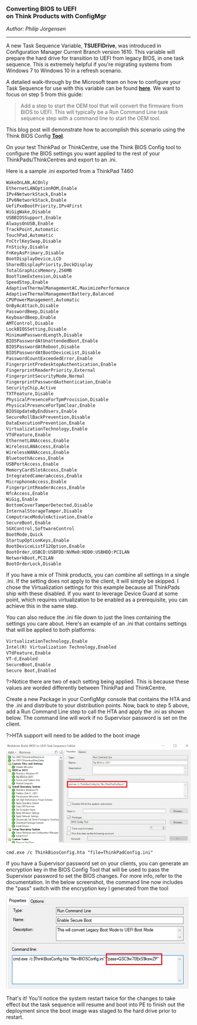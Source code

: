 ### Converting BIOS to UEFI <br> on Think Products with ConfigMgr
*Author: Philip Jorgensen*

---
A new Task Sequence Variable, **TSUEFIDrive**, was introduced in Configuration Manager Current Branch version 1610.  This variable will prepare the hard drive for transition to UEFI from legacy BIOS, in one task sequence.  This is extremely helpful if you're migrating systems from Windows 7 to Windows 10 in a refresh scenario.

A detailed walk-through by the Microsoft team on how to configure your Task Sequence for use with this variable can be found [**here**](https://docs.microsoft.com/en-us/sccm/osd/deploy-use/task-sequence-steps-to-manage-bios-to-uefi-conversion).  We want to focus on step 5 from this guide:

>Add a step to start the OEM tool that will convert the firmware from BIOS to UEFI. This will typically be a Run Command Line task sequence step with a command line to start the OEM tool.

This blog post will demonstrate how to accomplish this scenario using the Think BIOS Config [**Tool**](https://docs.lenovocdrt.com/#/tbct/tbct_top).

On your test ThinkPad or ThinkCentre, use the Think BIOS Config tool to configure the BIOS settings you want applied to the rest of your ThinkPads/ThinkCentres and export to an .ini.

Here is a sample .ini exported from a ThinkPad T460

```
WakeOnLAN,ACOnly
EthernetLANOptionROM,Enable
IPv4NetworkStack,Enable
IPv6NetworkStack,Enable
UefiPxeBootPriority,IPv4First
WiGigWake,Disable
USBBIOSSupport,Enable
AlwaysOnUSB,Enable
TrackPoint,Automatic
TouchPad,Automatic
FnCtrlKeySwap,Disable
FnSticky,Disable
FnKeyAsPrimary,Disable
BootDisplayDevice,LCD
SharedDisplayPriority,DockDisplay
TotalGraphicsMemory,256MB
BootTimeExtension,Disable
SpeedStep,Enable
AdaptiveThermalManagementAC,MaximizePerformance
AdaptiveThermalManagementBattery,Balanced
CPUPowerManagement,Automatic
OnByAcAttach,Disable
PasswordBeep,Disable
KeyboardBeep,Enable
AMTControl,Disable
LockBIOSSetting,Disable
MinimumPasswordLength,Disable
BIOSPasswordAtUnattendedBoot,Enable
BIOSPasswordAtReboot,Disable
BIOSPasswordAtBootDeviceList,Disable
PasswordCountExceededError,Enable
FingerprintPredesktopAuthentication,Enable
FingerprintReaderPriority,External
FingerprintSecurityMode,Normal
FingerprintPasswordAuthentication,Enable
SecurityChip,Active
TXTFeature,Disable
PhysicalPresenceForTpmProvision,Disable
PhysicalPresenceForTpmClear,Enable
BIOSUpdateByEndUsers,Enable
SecureRollBackPrevention,Disable
DataExecutionPrevention,Enable
VirtualizationTechnology,Enable
VTdFeature,Enable
EthernetLANAccess,Enable
WirelessLANAccess,Enable
WirelessWANAccess,Enable
BluetoothAccess,Enable
USBPortAccess,Enable
MemoryCardSlotAccess,Enable
IntegratedCameraAccess,Enable
MicrophoneAccess,Enable
FingerprintReaderAccess,Enable
NfcAccess,Enable
WiGig,Enable
BottomCoverTamperDetected,Disable
InternalStorageTamper,Disable
ComputraceModuleActivation,Enable
SecureBoot,Enable
SGXControl,SoftwareControl
BootMode,Quick
StartupOptionKeys,Enable
BootDeviceListF12Option,Enable
BootOrder,USBCD:USBFDD:NVMe0:HDD0:USBHDD:PCILAN
NetworkBoot,PCILAN
BootOrderLock,Disable
```

If you have a mix of Think products, you can combine all settings in a single .ini.  If the setting does not apply to the client, it will simply be skipped.  I chose the Virtualization settings for this example because all ThinkPads ship with these disabled.  If you want to leverage Device Guard at some point, which requires virtualization to be enabled as a prerequisite, you can achieve this in the same step. 

You can also reduce the .ini file down to just the lines containing the settings you care about.  Here's an example of an .ini that contains settings that will be applied to both platforms:

```
VirtualizationTechnology,Enable
Intel(R) Virtualization Technology,Enabled
VTdFeature,Enable
VT-d,Enabled
SecureBoot,Enable
Secure Boot,Enabled 
```
?>Notice there are two of each setting being applied.  This is because these values are worded differently between ThinkPad and ThinkCentre.

Create a new Package in your ConfigMgr console that contains the HTA and the .ini and distribute to your distribution points.  Now, back to step 5 above, add a Run Command Line step to call the HTA and apply the .ini as shown below.  The command line will work if no Supervisor password is set on the client.

?>HTA support will need to be added to the boot image

![](../img/2017/bios_to_uefi/image1.jpg)

```
cmd.exe /c ThinkBiosConfig.hta "file=ThinkPadConfig.ini"
```

If you have a Supervisor password set on your clients, you can generate an encryption key in the BIOS Config Tool that will be used to pass the Supervisor password to set the BIOS changes.  For more info, refer to the documentation.  In the below screenshot, the command line now includes the "pass" switch with the encryption key I generated from the tool

![](../img/2017/bios_to_uefi/image2.jpg)

That's it! You'll notice the system restart twice for the changes to take effect but the task sequence will resume and boot into PE to finish out the deployment since the boot image was staged to the hard drive prior to restart.